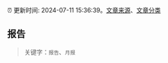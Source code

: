 :alarm_clock: 更新时间: 2024-07-11 15:36:39。[文章来源](/README.md)、[文章分类](/TAGS.md)

## 报告


> 关键字：`报告`、`月报`



